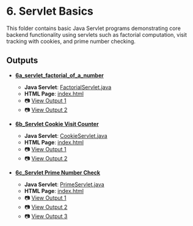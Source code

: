 # 6. Servlet Basics

This folder contains basic Java Servlet programs demonstrating core backend functionality using servlets such as factorial computation, visit tracking with cookies, and prime number checking.

## Outputs

- **[6a_servlet_factorial_of_a_number](./06A_Servlet_FactorialOfANumber)**

  - **Java Servlet**: [FactorialServlet.java](./06A_Servlet_FactorialOfANumber/src/main/java/servlet/FactorialServlet.java)
  - **HTML Page**: [index.html](./06A_Servlet_FactorialOfANumber/src/main/webapp/index.html)
  - 📷 [View Output 1](./06A_Servlet_FactorialOfANumber/6a.jpg)
  - 📷 [View Output 2](./06A_Servlet_FactorialOfANumber/6a0.jpg)

- **[6b_Servlet Cookie Visit Counter](./06B_Servlet_CookieVisitCounter)**

  - **Java Servlet**: [CookieServlet.java](./06B_Servlet_CookieVisitCounter/src/main/java/servlet/CookieServlet.java)
  - **HTML Page**: [index.html](./06B_Servlet_CookieVisitCounter/src/main/webapp/index.html)
  - 📷 [View Output 1](./06B_Servlet_CookieVisitCounter/6b.jpg)
  - 📷 [View Output 2](./06B_Servlet_CookieVisitCounter/6b0.jpg)

- **[6c_Servlet Prime Number Check](./06C_Servlet_PrimeNumberCheck)**
  - **Java Servlet**: [PrimeServlet.java](./06C_Servlet_PrimeNumberCheck/src/main/java/servlet/PrimeServlet.java)
  - **HTML Page**: [index.html](./06C_Servlet_PrimeNumberCheck/src/main/webapp/index.html)
  - 📷 [View Output 1](./06C_Servlet_PrimeNumberCheck/6c.jpg)
  - 📷 [View Output 2](./06C_Servlet_PrimeNumberCheck/6c0.jpg)
  - 📷 [View Output 3](./06C_Servlet_PrimeNumberCheck/6c00.jpg)
